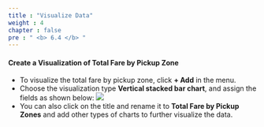 ```yaml
---
title : "Visualize Data"
weight : 4
chapter : false
pre : " <b> 6.4 </b> "
---
```

#### Create a Visualization of Total Fare by Pickup Zone
- To visualize the total fare by pickup zone, click **+ Add** in the menu.
- Choose the visualization type **Vertical stacked bar chart**, and assign the fields as shown below:
![](/images/6.visualize/13.png)
- You can also click on the title and rename it to **Total Fare by Pickup Zones** and add other types of charts to further visualize the data.
